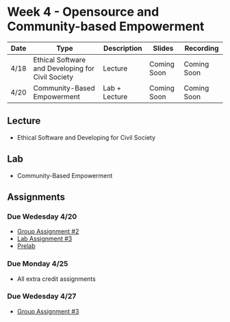 # Week 4 - Opensource and Community-based Empowerment

Date|Type|Description|Slides|Recording|
|---|----|-----------|------|---------|
|4/18|Ethical Software and Developing for Civil Society|Lecture|Coming Soon|Coming Soon|
|4/20|Community-Based Empowerment|Lab + Lecture|Coming Soon|Coming Soon|

## Lecture

- Ethical Software and Developing for Civil Society
<!-- - [Ethical Software and Developing for Civil Society](../materials/AA191_S_W3_Lecture_3.pdf) -->

## Lab

- Community-Based Empowerment

## Assignments

### Due Wedesday 4/20

- [Group Assignment #2](../assignments/week2/group_assignment.md)
- [Lab Assignment #3](../assignments/week3/lab_assignment.md)
- [Prelab](../assignments/week4/prelab.md)

### Due Monday 4/25

- All extra credit assignments

### Due Wedesday 4/27

- [Group Assignment #3](../assignments/week4/group_assignment.md)